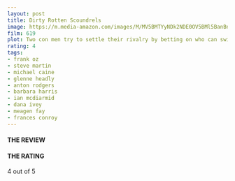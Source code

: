 ```yaml
---
layout: post
title: Dirty Rotten Scoundrels
image: https://m.media-amazon.com/images/M/MV5BMTYyNDk2NDE0OV5BMl5BanBnXkFtZTcwNjQ0NzQzNA@@._V1_UX182_CR0,0,182,268_AL_.jpg
film: 619
plot: Two con men try to settle their rivalry by betting on who can swindle a young American heiress out of $50,000 first.
rating: 4
tags:
- frank oz
- steve martin
- michael caine
- glenne headly
- anton rodgers
- barbara harris
- ian mcdiarmid
- dana ivey
- meagen fay
- frances conroy
---
```


#### THE REVIEW


#### THE RATING
4 out of 5
